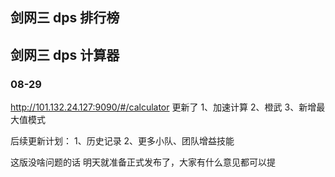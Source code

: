 ## 剑网三 dps 排行榜

## 剑网三 dps 计算器

### 08-29

http://101.132.24.127:9090/#/calculator
更新了
1、加速计算
2、橙武
3、新增最大值模式

后续更新计划：
1、历史记录
2、更多小队、团队增益技能

这版没啥问题的话 明天就准备正式发布了，大家有什么意见都可以提
